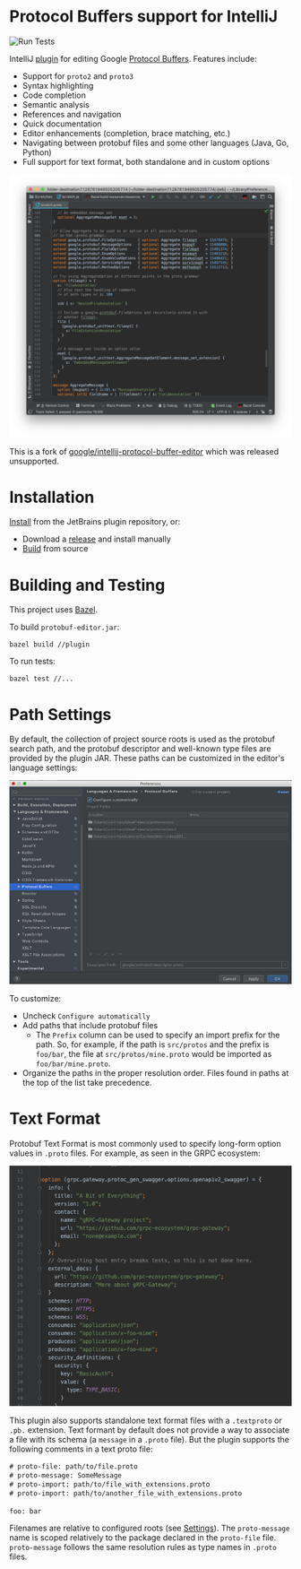 # Protocol Buffers support for IntelliJ

![Run Tests](https://github.com/jvolkman/intellij-protobuf-editor/workflows/Run%20Tests/badge.svg) 

IntelliJ [plugin](https://plugins.jetbrains.com/plugin/14004-protocol-buffer-editor) for editing Google [Protocol Buffers](https://developers.google.com/protocol-buffers). Features include:

* Support for `proto2` and `proto3`
* Syntax highlighting
* Code completion
* Semantic analysis
* References and navigation
* Quick documentation
* Editor enhancements (completion, brace matching, etc.)
* Navigating between protobuf files and some other languages (Java, Go, Python)
* Full support for text format, both standalone and in custom options

![Editor](doc/editor.png)

This is a fork of [google/intellij-protocol-buffer-editor](https://github.com/google/intellij-protocol-buffer-editor) which was released unsupported.

# Installation

[Install](https://plugins.jetbrains.com/plugin/14004-protocol-buffer-editor) from the JetBrains plugin repository, or:
* Download a [release](https://github.com/jvolkman/intellij-protobuf-editor/releases) and install manually
* [Build](#building-and-testing) from source

# Building and Testing

This project uses [Bazel](https://bazel.build/).

To build `protobuf-editor.jar`:

```
bazel build //plugin
```

To run tests:
```
bazel test //...
```

# Path Settings

By default, the collection of project source roots is used as the protobuf search path, and the protobuf descriptor and
well-known type files are provided by the plugin JAR. These paths can be customized in the editor's language settings: 

![Settings](doc/settings.png)

To customize:
* Uncheck `Configure automatically`
* Add paths that include protobuf files
  * The `Prefix` column can be used to specify an import prefix for the path. So, for example, if the path is 
    `src/protos` and the prefix is `foo/bar`, the file at `src/protos/mine.proto` would be imported as
    `foo/bar/mine.proto`.
* Organize the paths in the proper resolution order. Files found in paths at the top of the list take precedence.


# Text Format

Protobuf Text Format is most commonly used to specify long-form option values in `.proto` files. For example, as seen
in the GRPC ecosystem:

![GRPC example](doc/grpc.png)

This plugin also supports standalone text format files with a `.textproto` or `.pb.` extension. Text formant by default
does not provide a way to associate a file with its schema (a `message` in a `.proto` file). But the plugin supports
the following comments in a text proto file:

```
# proto-file: path/to/file.proto
# proto-message: SomeMessage
# proto-import: path/to/file_with_extensions.proto
# proto-import: path/to/another_file_with_extensions.proto

foo: bar
``` 

Filenames are relative to configured roots (see [Settings](#path-settings)). The `proto-message` name is scoped 
relatively to the package declared in the `proto-file` file. `proto-message` follows the same resolution rules as type 
names in `.proto` files. 

